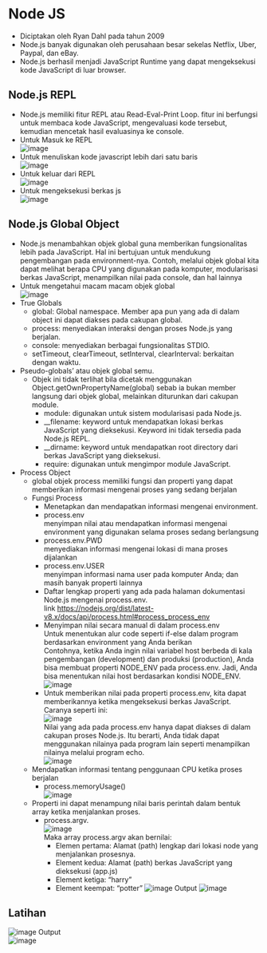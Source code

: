 # Node JS
- Diciptakan oleh Ryan Dahl pada tahun 2009
- Node.js banyak digunakan oleh perusahaan besar sekelas Netflix, Uber, Paypal, dan eBay.
- Node.js berhasil menjadi JavaScript Runtime yang dapat mengeksekusi kode JavaScript di luar browser.

## Node.js REPL
- Node.js memiliki fitur REPL atau Read-Eval-Print Loop. fitur ini berfungsi untuk membaca kode JavaScript, mengevaluasi kode tersebut, kemudian mencetak hasil evaluasinya ke console.
- Untuk Masuk ke REPL
  <br>![image](https://user-images.githubusercontent.com/85721388/225309111-db3acc98-dbef-42dd-9298-74315c5d4f80.png)
- Untuk menuliskan kode javascript lebih dari satu baris
  <br>![image](https://user-images.githubusercontent.com/85721388/225310121-2159533d-2d54-4aeb-ac0f-6adef34259bc.png)
- Untuk keluar dari REPL
  <br>![image](https://user-images.githubusercontent.com/85721388/225310477-34f22ce2-6a60-46d0-8c75-8644119141eb.png)
- Untuk mengeksekusi berkas js
  <br>![image](https://user-images.githubusercontent.com/85721388/225310866-bfaead61-3020-4e59-964f-9ad11a9fd2f0.png)

## Node.js Global Object
- Node.js menambahkan objek global guna memberikan fungsionalitas lebih pada JavaScript. Hal ini bertujuan untuk mendukung pengembangan pada environment-nya. Contoh, melalui objek global kita dapat melihat berapa CPU yang digunakan pada komputer, modularisasi berkas JavaScript, menampilkan nilai pada console, dan hal lainnya
- Untuk mengetahui macam macam objek global 
  <br>![image](https://user-images.githubusercontent.com/85721388/225312229-1fff83ed-b79d-4b93-b798-3d06551b722a.png)
- True Globals
  - global: Global namespace. Member apa pun yang ada di dalam object ini dapat diakses pada cakupan global.
  - process: menyediakan interaksi dengan proses Node.js yang berjalan.
  - console: menyediakan berbagai fungsionalitas STDIO.
  - setTimeout, clearTimeout, setInterval, clearInterval: berkaitan dengan waktu.
- Pseudo-globals’ atau objek global semu. 
  - Objek ini tidak terlihat bila dicetak menggunakan Object.getOwnPropertyName(global) sebab ia bukan member langsung dari objek global, melainkan diturunkan dari cakupan module.
    - module: digunakan untuk sistem modularisasi pada Node.js.
    - __filename: keyword untuk mendapatkan lokasi berkas JavaScript yang dieksekusi. Keyword ini tidak tersedia pada Node.js REPL.
    - __dirname: keyword untuk mendapatkan root directory dari berkas JavaScript yang dieksekusi.
    - require: digunakan untuk mengimpor module JavaScript.
- Process Object
  - global objek process memiliki fungsi dan properti yang dapat memberikan informasi mengenai proses yang sedang berjalan
  - Fungsi Process
    -  Menetapkan dan mendapatkan informasi mengenai environment.
      - process.env
        <br>menyimpan nilai atau mendapatkan informasi mengenai environment yang digunakan selama proses sedang berlangsung
      - process.env.PWD
        <br>menyediakan informasi mengenai lokasi di mana proses dijalankan
      - process.env.USER
        <br>menyimpan informasi nama user pada komputer Anda; dan masih banyak properti lainnya
      - Daftar lengkap properti yang ada pada halaman dokumentasi Node.js mengenai process.env.
        <br>link https://nodejs.org/dist/latest-v8.x/docs/api/process.html#process_process_env
      - Menyimpan nilai secara manual di dalam process.env
        <br>Untuk menentukan alur code seperti if-else dalam program berdasarkan environment yang Anda berikan
        <br>Contohnya, ketika Anda ingin nilai variabel host berbeda di kala pengembangan (development) dan produksi (production), Anda bisa membuat properti NODE_ENV pada process.env. Jadi, Anda bisa menentukan nilai host berdasarkan kondisi NODE_ENV.
        <br>![image](https://user-images.githubusercontent.com/85721388/225319170-74426f15-4da5-4bba-9a7e-910ed5be761c.png)
      - Untuk memberikan nilai pada properti process.env, kita dapat memberikannya ketika mengeksekusi berkas JavaScript. Caranya seperti ini:
        <br>![image](https://user-images.githubusercontent.com/85721388/225365944-157199c0-3f54-4f9d-9cdf-21175947076e.png)
        <br>Nilai yang ada pada process.env hanya dapat diakses di dalam cakupan proses Node.js. Itu berarti, Anda tidak dapat menggunakan nilainya pada program lain seperti menampilkan nilainya melalui program echo.
        <br>![image](https://user-images.githubusercontent.com/85721388/225320463-dcc58afc-4176-4cd4-9495-973d5d8702db.png)
   - Mendapatkan informasi tentang penggunaan CPU ketika proses berjalan 
      - process.memoryUsage()
        <br>![image](https://user-images.githubusercontent.com/85721388/225322147-3d10c376-0506-4279-9926-e7e99de5b619.png)
   - Properti ini dapat menampung nilai baris perintah dalam bentuk array ketika menjalankan proses. 
      - process.argv.
        <br>![image](https://user-images.githubusercontent.com/85721388/225322403-b878660a-d22a-443b-8060-de5af6dec285.png)
        <br>Maka array process.argv akan bernilai:
        - Elemen pertama: Alamat (path) lengkap dari lokasi node yang menjalankan prosesnya. 
        - Element kedua: Alamat (path) berkas JavaScript yang dieksekusi (app.js) 
        - Element ketiga: “harry”
        - Element keempat: “potter”
          ![image](https://user-images.githubusercontent.com/85721388/225330776-a0dee148-bde4-4336-9bc7-90b16beaa866.png)
          Output ![image](https://user-images.githubusercontent.com/85721388/225330975-59380c29-6a2f-4f2a-af87-0638d5c6185c.png)
          
## Latihan
![image](https://user-images.githubusercontent.com/85721388/225366672-8f6b5bd0-ef05-4492-aed0-c6ad18f7add0.png)
Output
<br>![image](https://user-images.githubusercontent.com/85721388/225366791-2a150307-6961-4cce-80b4-55f63de75fef.png)

 

  
   

